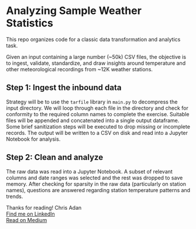 # Analyzing Sample Weather Statistics

This repo organizes code for a classic data transformation and analytics task.

Given an input containing a large number (~50k) CSV files, the objective is to ingest, validate, standardize, and draw insights around temperature and other meteorological recordings from ~12K weather stations.

## Step 1: Ingest the inbound data

Strategy will be to use the `tarfile` library in `main.py` to decompress the input directory. We will loop through each file in the directory and check for conformity to the required column names to complete the exercise. Suitable files will be appended and concatenated into a single output dataframe. Some brief sanitization steps will be executed to drop missing or incomplete records. The output will be written to a CSV on disk and read into a Jupyter Notebook for analysis.

## Step 2: Clean and analyze

The raw data was read into a Jupyter Notebook. A subset of relevant columns and date ranges was selected and the rest was dropped to save memory. After checking for sparsity in the raw data (particularly on station names), questions are answered regarding station temperature patterns and trends.

Thanks for reading!
Chris Adan  
[Find me on LinkedIn](https://www.linkedin.com/in/chrisadan/)  
[Read on Medium](https://upandtothewrite.medium.com/)
